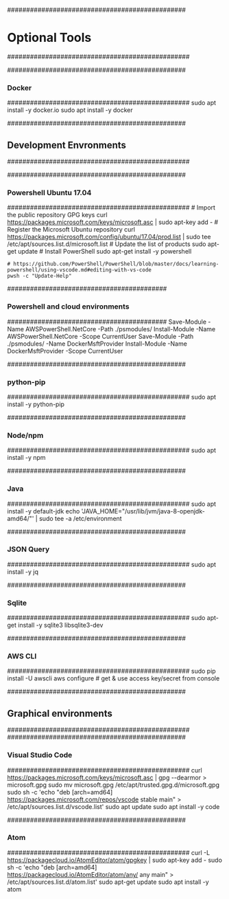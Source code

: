 
###############################################
# Optional Tools
################################################

###############################################
### Docker
################################################
    sudo apt install -y docker.io
    sudo apt install -y docker

###############################################
## Development Envronments
################################################


###############################################
### Powershell Ubuntu 17.04
################################################
    # Import the public repository GPG keys
    curl https://packages.microsoft.com/keys/microsoft.asc | sudo apt-key add -
    # Register the Microsoft Ubuntu repository
    curl https://packages.microsoft.com/config/ubuntu/17.04/prod.list | sudo tee /etc/apt/sources.list.d/microsoft.list
    # Update the list of products
    sudo apt-get update
    # Install PowerShell
    sudo apt-get install -y powershell
    
    # https://github.com/PowerShell/PowerShell/blob/master/docs/learning-powershell/using-vscode.md#editing-with-vs-code
    pwsh -c "Update-Help"
    
    
##########################################
### Powershell and cloud environments
##########################################
    Save-Module -Name AWSPowerShell.NetCore -Path ./psmodules/
    Install-Module -Name AWSPowerShell.NetCore -Scope CurrentUser
    Save-Module -Path ./psmodules/ -Name DockerMsftProvider
    Install-Module -Name DockerMsftProvider -Scope CurrentUser

###############################################
### python-pip
################################################
    sudo apt install -y python-pip
    
###############################################
### Node/npm
################################################
    sudo apt install -y npm
    
###############################################
### Java
################################################
    sudo apt install -y default-jdk
    echo 'JAVA_HOME="/usr/lib/jvm/java-8-openjdk-amd64/"' | sudo tee -a /etc/environment

###############################################
### JSON Query
################################################
    sudo apt install -y jq
    
###############################################
### Sqlite
################################################
    sudo apt-get install -y sqlite3 libsqlite3-dev

###############################################
### AWS CLI
################################################
    sudo pip install -U awscli
    aws configure # get & use access key/secret from console

    

###############################################
## Graphical environments
################################################
###############################################
### Visual Studio Code
################################################
    curl https://packages.microsoft.com/keys/microsoft.asc | gpg --dearmor > microsoft.gpg
    sudo mv microsoft.gpg /etc/apt/trusted.gpg.d/microsoft.gpg
    sudo sh -c 'echo "deb [arch=amd64] https://packages.microsoft.com/repos/vscode stable main" > /etc/apt/sources.list.d/vscode.list'
    sudo apt update
    sudo apt install -y code    
    
###############################################
### Atom
################################################
    curl -L https://packagecloud.io/AtomEditor/atom/gpgkey | sudo apt-key add -
    sudo sh -c 'echo "deb [arch=amd64] https://packagecloud.io/AtomEditor/atom/any/ any main" > /etc/apt/sources.list.d/atom.list'
    sudo apt-get update
    sudo apt install -y atom
    

















